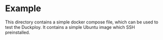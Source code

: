 # Example

This directory contains a simple docker compose file, which can be used
to test the Duckploy. It contains a simple Ubuntu image which SSH preinstalled.

